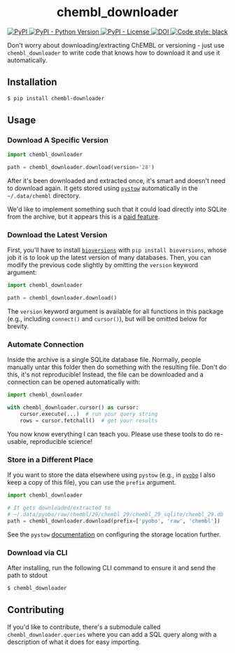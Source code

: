 <h1 align="center">
    chembl_downloader
</h1>

<p align="center">
    <a href="https://pypi.org/project/chembl_downloader">
        <img alt="PyPI" src="https://img.shields.io/pypi/v/chembl_downloader" />
    </a>
    <a href="https://pypi.org/project/chembl_downloader">
        <img alt="PyPI - Python Version" src="https://img.shields.io/pypi/pyversions/chembl_downloader" />
    </a>
    <a href="https://github.com/cthoyt/chembl_downloader/blob/main/LICENSE">
        <img alt="PyPI - License" src="https://img.shields.io/pypi/l/chembl_downloader" />
    </a>
    <a href="https://zenodo.org/badge/latestdoi/390113187">
        <img src="https://zenodo.org/badge/390113187.svg" alt="DOI" />
    </a>
    <a href="https://github.com/psf/black">
        <img src="https://img.shields.io/badge/code%20style-black-000000.svg" alt="Code style: black" />
    </a>
</p>

Don't worry about downloading/extracting ChEMBL or versioning - just use ``chembl_downloader`` to write code that knows
how to download it and use it automatically.

## Installation

```bash
$ pip install chembl-downloader
```

## Usage

### Download A Specific Version

```python
import chembl_downloader

path = chembl_downloader.download(version='28')
```

After it's been downloaded and extracted once, it's smart and doesn't need to download again. It gets stored
using [`pystow`](https://github.com/cthoyt/pystow) automatically in the `~/.data/chembl`
directory.

We'd like to implement something such that it could load directly into SQLite from the archive, but it appears this is
a [paid feature](https://sqlite.org/purchase/zipvfs).

### Download the Latest Version

First, you'll have to install [`bioversions`](https://github.com/cthoyt/bioversions)
with `pip install bioversions`, whose job it is to look up the latest version of many databases. Then, you can modify
the previous code slightly by omitting the `version` keyword argument:

```python
import chembl_downloader

path = chembl_downloader.download()
```

The `version` keyword argument is available for all functions in this package (e.g., including
`connect()` and `cursor()`), but will be omitted below for brevity.

### Automate Connection

Inside the archive is a single SQLite database file. Normally, people manually untar this folder then do something with
the resulting file. Don't do this, it's not reproducible!
Instead, the file can be downloaded and a connection can be opened automatically with:

```python
import chembl_downloader

with chembl_downloader.cursor() as cursor:
    cursor.execute(...)  # run your query string
    rows = cursor.fetchall()  # get your results
```

You now know everything I can teach you. Please use these tools to do re-usable, reproducible science!

### Store in a Different Place

If you want to store the data elsewhere using `pystow` (e.g., in [`pyobo`](https://github.com/pyobo/pyobo)
I also keep a copy of this file), you can use the `prefix` argument.

```python
import chembl_downloader

# It gets downloaded/extracted to 
# ~/.data/pyobo/raw/chembl/29/chembl_29/chembl_29_sqlite/chembl_29.db
path = chembl_downloader.download(prefix=['pyobo', 'raw', 'chembl'])
```

See the `pystow` [documentation](https://github.com/cthoyt/pystow#%EF%B8%8F-configuration) on configuring the storage
location further.

### Download via CLI

After installing, run the following CLI command to ensure it and send the path to stdout

```bash
$ chembl_downloader
```

## Contributing

If you'd like to contribute, there's a submodule called `chembl_downloader.queries`
where you can add a SQL query along with a description of what it does for easy
importing.
